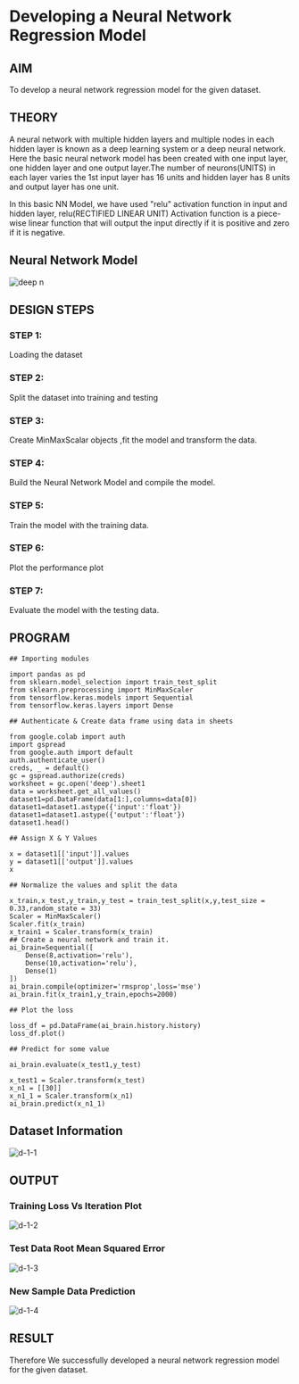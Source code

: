 # Developing a Neural Network Regression Model

## AIM

To develop a neural network regression model for the given dataset.

## THEORY

A neural network with multiple hidden layers and multiple nodes in each hidden layer is known as a deep learning system or a deep neural network. Here the basic neural network model has been created with one input layer, one hidden layer and one output layer.The number of neurons(UNITS) in each layer varies the 1st input layer has 16 units and hidden layer has 8 units and output layer has one unit.

In this basic NN Model, we have used "relu" activation function in input and hidden layer, relu(RECTIFIED LINEAR UNIT) Activation function is a piece-wise linear function that will output the input directly if it is positive and zero if it is negative.



## Neural Network Model

![deep n](https://github.com/mudipavan/basic-nn-model/assets/94828517/8c4adea2-f5c6-470f-bdab-b5f588ea98f0)


## DESIGN STEPS

### STEP 1:

Loading the dataset

### STEP 2:

Split the dataset into training and testing

### STEP 3:

Create MinMaxScalar objects ,fit the model and transform the data.

### STEP 4:

Build the Neural Network Model and compile the model.

### STEP 5:

Train the model with the training data.

### STEP 6:

Plot the performance plot

### STEP 7:

Evaluate the model with the testing data.

## PROGRAM

```
## Importing modules

import pandas as pd
from sklearn.model_selection import train_test_split
from sklearn.preprocessing import MinMaxScaler
from tensorflow.keras.models import Sequential
from tensorflow.keras.layers import Dense

## Authenticate & Create data frame using data in sheets

from google.colab import auth
import gspread
from google.auth import default
auth.authenticate_user()
creds, _ = default()
gc = gspread.authorize(creds)
worksheet = gc.open('deep').sheet1
data = worksheet.get_all_values()
dataset1=pd.DataFrame(data[1:],columns=data[0])
dataset1=dataset1.astype({'input':'float'})
dataset1=dataset1.astype({'output':'float'})
dataset1.head()

## Assign X & Y Values

x = dataset1[['input']].values
y = dataset1[['output']].values
x

## Normalize the values and split the data

x_train,x_test,y_train,y_test = train_test_split(x,y,test_size = 0.33,random_state = 33)
Scaler = MinMaxScaler()
Scaler.fit(x_train)
x_train1 = Scaler.transform(x_train)
## Create a neural network and train it.
ai_brain=Sequential([
    Dense(8,activation='relu'),
    Dense(10,activation='relu'),
    Dense(1)
])
ai_brain.compile(optimizer='rmsprop',loss='mse')
ai_brain.fit(x_train1,y_train,epochs=2000)

## Plot the loss

loss_df = pd.DataFrame(ai_brain.history.history)
loss_df.plot()

## Predict for some value

ai_brain.evaluate(x_test1,y_test)

x_test1 = Scaler.transform(x_test)
x_n1 = [[30]]
x_n1_1 = Scaler.transform(x_n1)
ai_brain.predict(x_n1_1)
```

## Dataset Information

![d-1-1](https://github.com/mudipavan/basic-nn-model/assets/94828517/96431d5d-2504-4e9f-8eb0-26012d1c69cb)

## OUTPUT

### Training Loss Vs Iteration Plot

![d-1-2](https://github.com/mudipavan/basic-nn-model/assets/94828517/5283dac7-9681-4dca-9839-d89fa0c21ead)

### Test Data Root Mean Squared Error

![d-1-3](https://github.com/mudipavan/basic-nn-model/assets/94828517/d12862cc-5edd-49c5-ab7c-4d779f504039)

### New Sample Data Prediction

![d-1-4](https://github.com/mudipavan/basic-nn-model/assets/94828517/068d9676-42c1-42b8-b53f-634ddfd5a271)

## RESULT

Therefore We successfully developed a neural network regression model for the given dataset.
